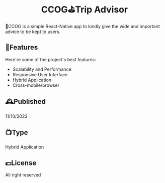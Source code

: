 <h1 align="center" id="title">CCOG⛳Trip Advisor</h1>
<p id="description">🔔CCOG is a simple React-Native app to kindly give the wide and important advice to be kept to users.</p>

<h2>🍢Features</h2>

Here're some of the project's best features:
*   Scalability and Performance
*   Responsive User Interface
*   Hybrid Application
*   Cross-mobile/browser

<h2>🕰️Published</h2>
<p>11/10/2022<p>

<h2>📺Type</h2>
<p>Hybrid Application<p>

<h2>💵License</h2>
<p>All right reserved<p>



